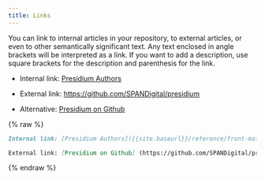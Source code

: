 ```yaml
---
title: Links
---
```


You can link to internal articles in your repository, to external articles, or even to other semantically significant text.
Any text enclosed in angle brackets will be interpreted as a link. If you want to add a description, use square brackets for the description and parenthesis for the link.


* Internal link: [Presidium Authors]({{site.baseurl}}/reference/front-matter/#authors)

* External link: <https://github.com/SPANDigital/presidium>

* Alternative: [Presidium on Github](https://github.com/SPANDigital/presidium)

{% raw %}
```md
Internal link: [Presidium Authors]({{site.baseurl}}/reference/front-matter/#authors)

External link: [Presidium on Github] (https://github.com/SPANDigital/presidium)
```
{% endraw %}
